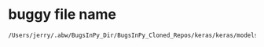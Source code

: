 # buggy file name

```text
/Users/jerry/.abw/BugsInPy_Dir/BugsInPy_Cloned_Repos/keras/keras/models.py
```
